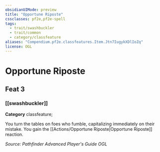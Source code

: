```yaml
---
obsidianUIMode: preview
title: "Opportune Riposte"
cssclasses: pf2e,pf2e-spell
tags:
  - trait/swashbuckler
  - trait/common
  - category/classfeature
aliases: "Compendium.pf2e.classfeatures.Item.Jtn7IugykXDlIoZq"
license: OGL
---
```

# Opportune Riposte
## Feat 3
### [[swashbuckler]]

**Category** classfeature; 




You turn the tables on foes who fumble, capitalizing immediately on their mistake. You gain the [[Actions/Opportune Riposte|Opportune Riposte]] reaction.

*Source: Pathfinder Advanced Player's Guide*
*OGL*